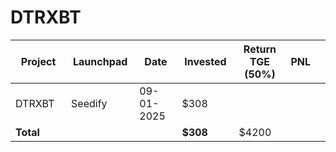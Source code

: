 # DTRXBT



<table data-full-width="true"><thead><tr><th width="152">Project</th><th width="138">Launchpad</th><th width="132">Date</th><th width="133">Invested</th><th width="176">Return TGE (50%)</th><th>PNL</th><th></th></tr></thead><tbody><tr><td>DTRXBT</td><td>Seedify</td><td>09-01-2025</td><td>$308</td><td></td><td></td><td></td></tr><tr><td><strong>Total</strong></td><td></td><td></td><td><strong>$308</strong></td><td>$4200</td><td></td><td></td></tr></tbody></table>

